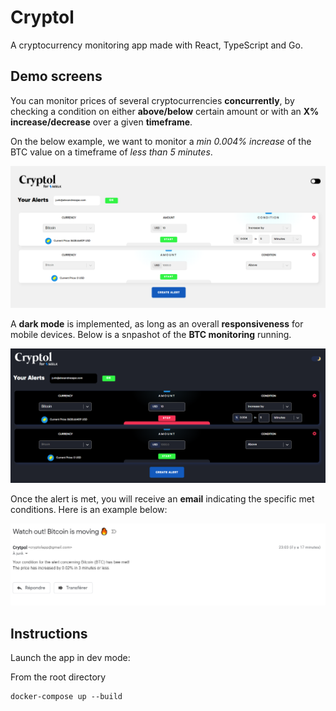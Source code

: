 # Cryptol

A cryptocurrency monitoring app made with React, TypeScript and Go.

## Demo screens

You can monitor prices of several cryptocurrencies **concurrently**, by checking a condition on either **above/below** certain amount or with an **X% increase/decrease** over a given **timeframe**.

On the below example, we want to monitor a _min 0.004% increase_ of the BTC value on a timeframe of _less than 5 minutes_.

![](./start.png)

A **dark mode** is implemented, as long as an overall **responsiveness** for mobile devices. Below is a snpashot of the **BTC monitoring** running.

![](./dark.png)

Once the alert is met, you will receive an **email** indicating the specific met conditions. Here is an example below: 

![](./email.png)

## Instructions
Launch the app in dev mode:

From the root directory

```
docker-compose up --build
```
